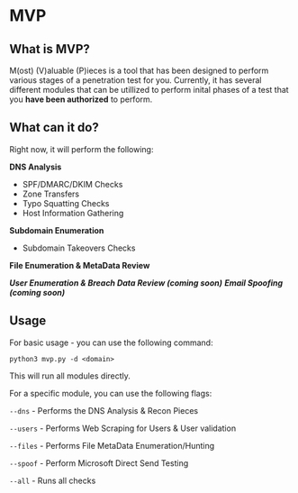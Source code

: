 # MVP

## What is MVP?

M(ost) (V)aluable (P)ieces is a tool that has been designed to perform various stages of a penetration test for you. Currently, it has several different modules that can be utillized to perform inital phases of a test that you **have been authorized** to perform. 

## What can it do? 

Right now, it will perform the following: 

**DNS Analysis**
  - SPF/DMARC/DKIM Checks
  - Zone Transfers
  - Typo Squatting Checks
  - Host Information Gathering

**Subdomain Enumeration**
  - Subdomain Takeovers Checks

**File Enumeration & MetaData Review**

***User Enumeration & Breach Data Review (coming soon)***
***Email Spoofing (coming soon)***


## Usage 

For basic usage - you can use the following command: 

`python3 mvp.py -d <domain>`

This will run all modules directly. 

For a specific module, you can use the following flags: 

`--dns` - Performs the DNS Analysis & Recon Pieces 

`--users` - Performs Web Scraping for Users & User validation

`--files` - Performs File MetaData Enumeration/Hunting

`--spoof` - Perform Microsoft Direct Send Testing

`--all` - Runs all checks
